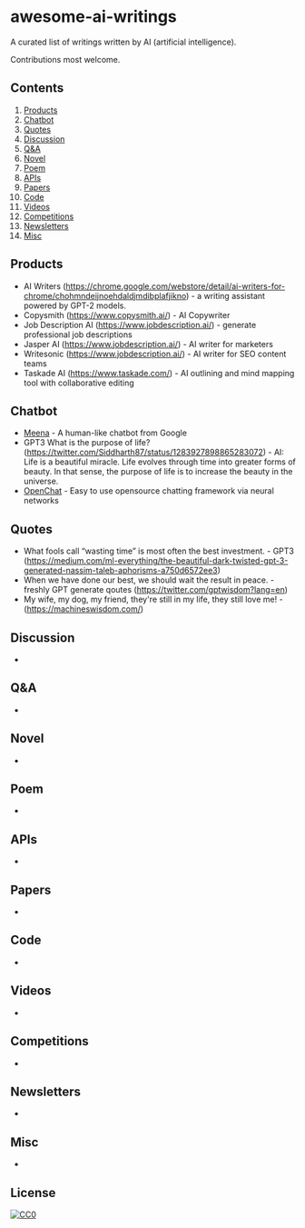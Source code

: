 # awesome-ai-writings
A curated list of writings written by AI (artificial intelligence).

Contributions most welcome.

## Contents

1. [Products](#products)
2. [Chatbot](#chatbot)
3. [Quotes](#quotes)
4. [Discussion](#discussion)
5. [Q&A](#q&a)
6. [Novel](#novel)
7. [Poem](#poem)
8. [APIs](#apis)
9. [Papers](#papers)
10. [Code](#code)
11. [Videos](#videos)
12. [Competitions](#competitions)
13. [Newsletters](#newsletters)
14. [Misc](#misc)


## Products
* AI Writers (https://chrome.google.com/webstore/detail/ai-writers-for-chrome/chohmndeijnoehdaldjmdibplafjikno) - a writing assistant powered by GPT-2 models.
* Copysmith (https://www.copysmith.ai/) - AI Copywriter
* Job Description AI (https://www.jobdescription.ai/) - generate professional job descriptions 
* Jasper AI (https://www.jobdescription.ai/) - AI writer for marketers 
* Writesonic (https://www.jobdescription.ai/) - AI writer for SEO content teams 
* Taskade AI (https://www.taskade.com/) - AI outlining and mind mapping tool with collaborative editing 

## Chatbot
* [Meena](https://github.com/google-research/google-research/blob/master/meena/meena.txt) - A human-like chatbot from Google
* GPT3 What is the purpose of life? (https://twitter.com/Siddharth87/status/1283927898865283072) - 
AI: Life is a beautiful miracle. Life evolves through time into greater forms of beauty. In that sense, the purpose of life is to increase the beauty in the universe.
* [OpenChat](https://github.com/hyunwoongko/openchat) - Easy to use opensource chatting framework via neural networks


## Quotes
* What fools call “wasting time” is most often the best investment. - GPT3 (https://medium.com/ml-everything/the-beautiful-dark-twisted-gpt-3-generated-nassim-taleb-aphorisms-a750d6572ee3)
* When we have done our best, we should wait the result in peace. - freshly GPT generate qoutes (https://twitter.com/gptwisdom?lang=en)
* My wife, my dog, my friend, they're still in my life, they still love me! - (https://machineswisdom.com/)

## Discussion
*

## Q&A
* 

## Novel
* 

## Poem
* 

## APIs
* 

## Papers
*

## Code
*

## Videos
*

## Competitions
*

## Newsletters
* 

## Misc
* 

## License

[![CC0](http://i.creativecommons.org/p/zero/1.0/88x31.png)](http://creativecommons.org/publicdomain/zero/1.0/)
